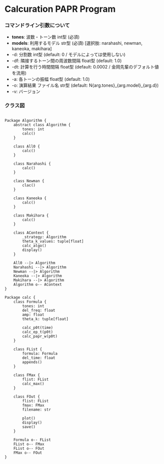 # Calcuration PAPR Program

### コマンドライン引数について

- **tones**: 波数・トーン数
  int型 (必須)
- **models**: 利用するモデル
  str型 (必須) [選択肢: narahashi, newman, kaneoka, makihara]
- -d: 分割数
  int型 (default: 0 / モデルによっては使用しない)
- -df: 隣接するトーン間の周波数間隔
  float型 (default: 1.0)
- -dt: 計算を行う時間間隔
  float型 (default: 0.0002 / 金岡先輩のデフォルト値を流用)
- -a: 各トーンの振幅
  float型 (default: 1.0)
- -o: 演算結果 ファイル名
  str型 (default: N{arg.tones}\_{arg.model}\_{arg.d})
- -v: バージョン

### クラス図

```plantuml

Package Algorithm {
    abstract class Algorithm {
        tones: int
        calc()
    }

    class All0 {
        calc()
    }

    class Narahashi {
        calc()
    }

    class Newman {
        clac()
    }

    class Kaneoka {
        calc()
    }

    class Makihara {
        calc()
    }

    class AContext {
        _strategy: Algorithm
        theta_k_values: tuple[float]
        calc_algo()
        display()
    }

    All0 --|> Algorithm
    Narahashi --|> Algorithm
    Newman --|> Algorithm
    Kaneoka --|> Algorithm
    Makihara --|> Algorithm
    Algorithm o-- AContext
}

Package calc {
    class Formula {
        tones: int
        del_freq: float
        amp: float
        theta_k: tuple[float]

        calc_p0t(time)
        calc_ep_t(p0t)
        calc_papr_w(p0t)
    }

    class FList {
        formula: Formula
        del_time: float
        appends()
    }

    class FMax {
        flist: FList
        calc_max()
    }

    class FOut {
        flist: FList
        fmax: FMax
        filename: str

        plot()
        display()
        save()
    }

    Formula o-- FList
    FList o-- FMax
    FList o-- FOut
    FMax o-- FOut
}

```

